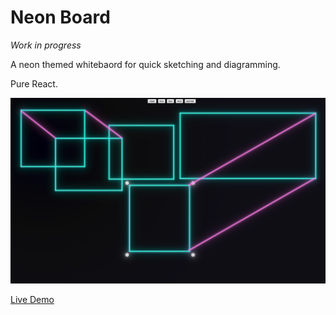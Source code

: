 # Neon Board

_Work in progress_

A neon themed whitebaord for quick sketching and diagramming.

Pure React.

![Screenshot](docs/screenshot.png)

[Live Demo](https://neonboard.ca)
